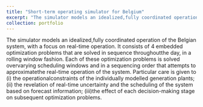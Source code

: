 ```yaml
---
title: "Short-term operating simulator for Belgium"
excerpt: "The simulator models an idealized,fully coordinated operation of the Belgian system, with a focus on real-time operation. <br/><img src='/images/simulator_overview.png'>"
collection: portfolio
---
```


The simulator models an idealized,fully coordinated operation of the Belgian system, with a focus on real-time operation. It consists of 4 embedded optimization problems that are solved in sequence throughoutthe day, in a rolling window fashion.  Each of these optimization problems is solved overvarying  scheduling  windows  and  in  a  sequencing  order  that  attempts  to  approximatethe  real-time  operation  of  the  system.   Particular  care  is  given  to  (i)  the  operationalconstraints  of  the  individually  modelled  generation  plants;  (ii)  the  revelation  of  real-time uncertainty and the scheduling of the system based on forecast information;  (iii)the effect of each decision-making stage on subsequent optimization problems.
